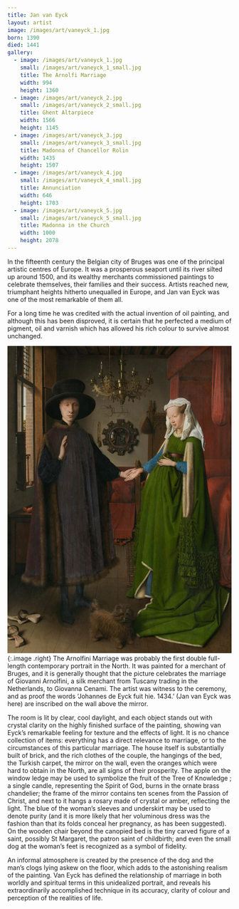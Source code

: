 ```yaml
---
title: Jan van Eyck
layout: artist
image: /images/art/vaneyck_1.jpg
born: 1390
died: 1441
gallery:
  - image: /images/art/vaneyck_1.jpg
    small: /images/art/vaneyck_1_small.jpg
    title: The Arnolfi Marriage
    width: 994
    height: 1360
  - image: /images/art/vaneyck_2.jpg
    small: /images/art/vaneyck_2_small.jpg
    title: Ghent Altarpiece
    width: 1566
    height: 1145
  - image: /images/art/vaneyck_3.jpg
    small: /images/art/vaneyck_3_small.jpg
    title: Madonna of Chancellor Rolin
    width: 1435
    height: 1507
  - image: /images/art/vaneyck_4.jpg
    small: /images/art/vaneyck_4_small.jpg
    title: Annunciation
    width: 646
    height: 1703
  - image: /images/art/vaneyck_5.jpg
    small: /images/art/vaneyck_5_small.jpg
    title: Madonna in the Church
    width: 1000
    height: 2078
---
```


In the fifteenth century the Belgian city of Bruges was one of the principal
artistic centres of Europe. It was a prosperous seaport until its river silted
up around 1500, and its wealthy merchants commissioned paintings to celebrate
themselves, their families and their success. Artists reached new, triumphant
heights hitherto unequalled in Europe, and Jan van Eyck was one of the most
remarkable of them all.

For a long time he was credited with the actual invention of oil painting, and
although this has been disproved, it is certain that he perfected a medium of
pigment, oil and varnish which has allowed his rich colour to survive almost
unchanged.

![The Arnolfi Marriage](/images/art/vaneyck_1.jpg){:.image .right}
The Arnolfini Marriage was probably the first double full-length contemporary
portrait in the North. It was painted for a merchant of Bruges, and it is
generally thought that the picture celebrates the marriage of Giovanni
Arnolfini, a silk merchant from Tuscany trading in the Netherlands, to Giovanna
Cenami. The artist was witness to the ceremony, and as proof the words
‘Johannes de Eyck fuit hie. 1434.’ (Jan van Eyck was here) are inscribed on the
wall above the mirror.

The room is lit by clear, cool daylight, and each object stands out with
crystal clarity on the highly finished surface of the painting, showing van
Eyck’s remarkable feeling for texture and the effects of light. It is no chance
collection of items: everything has a direct relevance to marriage, or to the
circumstances of this particular marriage. The house itself is substantially
built of brick, and the rich clothes of the couple, the hangings of the bed,
the Turkish carpet, the mirror on the wall, even the oranges which were hard to
obtain in the North, are all signs of their prosperity. The apple on the window
ledge may be used to symbolize the fruit of the Tree of Knowledge ; a single
candle, representing the Spirit of God, burns in the ornate brass chandelier;
the frame of the mirror contains ten scenes from the Passion of Christ, and
next to it hangs a rosary made of crystal or amber, reflecting the light. The
blue of the woman’s sleeves and underskirt may be used to denote purity (and it
is more likely that her voluminous dress was the fashion than that its folds
conceal her pregnancy, as has been suggested). On the wooden chair beyond the
canopied bed is the tiny carved figure of a saint, possibly St Margaret, the
patron saint of childbirth; and even the small dog at the woman’s feet is
recognized as a symbol of fidelity.

An informal atmosphere is created by the presence of the dog and the man’s
clogs lying askew on the floor, which adds to the astonishing realism of the
painting.  Van Eyck has defined the relationship of marriage in both worldly
and spiritual terms in this unidealized portrait, and reveals his
extraordinarily accomplished technique in its accuracy, clarity of colour and
perception of the realities of life.
